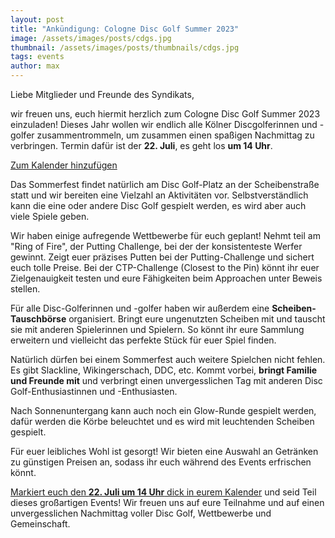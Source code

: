 ```yaml
---
layout: post
title: "Ankündigung: Cologne Disc Golf Summer 2023"
image: /assets/images/posts/cdgs.jpg
thumbnail: /assets/images/posts/thumbnails/cdgs.jpg
tags: events
author: max
---
```


Liebe Mitglieder und Freunde des Syndikats,

wir freuen uns, euch hiermit herzlich zum Cologne Disc Golf Summer 2023 einzuladen! Dieses Jahr wollen wir endlich alle Kölner Discgolferinnen und -golfer zusammentrommeln, um zusammen einen spaßigen Nachmittag zu verbringen. Termin dafür ist der **22. Juli**, es geht los **um 14 Uhr**.

<a href="/assets/misc/cdgs23.ics" class="button button--primary">Zum Kalender hinzufügen</a>

Das Sommerfest findet natürlich am Disc Golf-Platz an der Scheibenstraße statt und wir bereiten eine Vielzahl an Aktivitäten vor. Selbstverständlich kann die eine oder andere Disc Golf gespielt werden, es wird aber auch viele Spiele geben.

Wir haben einige aufregende Wettbewerbe für euch geplant! Nehmt teil am "Ring of Fire", der Putting Challenge, bei der der konsistenteste Werfer gewinnt. Zeigt euer präzises Putten bei der Putting-Challenge und sichert euch tolle Preise. Bei der CTP-Challenge (Closest to the Pin) könnt ihr euer Zielgenauigkeit testen und eure Fähigkeiten beim Approachen unter Beweis stellen.

Für alle Disc-Golferinnen und -golfer haben wir außerdem eine **Scheiben-Tauschbörse** organisiert. Bringt eure ungenutzten Scheiben mit und tauscht sie mit anderen Spielerinnen und Spielern. So könnt ihr eure Sammlung erweitern und vielleicht das perfekte Stück für euer Spiel finden.

Natürlich dürfen bei einem Sommerfest auch weitere Spielchen nicht fehlen. Es gibt Slackline, Wikingerschach, DDC, etc. Kommt vorbei, **bringt Familie und Freunde mit** und verbringt einen unvergesslichen Tag mit anderen Disc Golf-Enthusiastinnen und -Enthusiasten.

Nach Sonnenuntergang kann auch noch ein Glow-Runde gespielt werden, dafür werden die Körbe beleuchtet und es wird mit leuchtenden Scheiben gespielt.

Für euer leibliches Wohl ist gesorgt! Wir bieten eine Auswahl an Getränken zu günstigen Preisen an, sodass ihr euch während des Events erfrischen könnt.

<a href="/assets/misc/cdgs23.ics">Markiert euch den **22. Juli um 14 Uhr** dick in eurem Kalender</a> und seid Teil dieses großartigen Events! Wir freuen uns auf eure Teilnahme und auf einen unvergesslichen Nachmittag voller Disc Golf, Wettbewerbe und Gemeinschaft.
